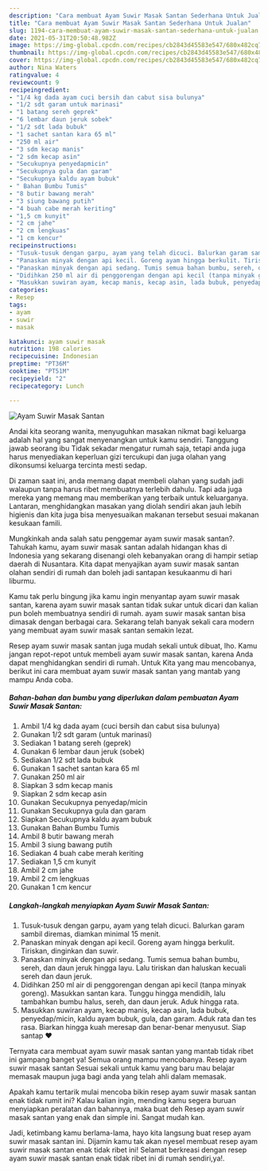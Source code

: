 ```yaml
---
description: "Cara membuat Ayam Suwir Masak Santan Sederhana Untuk Jualan"
title: "Cara membuat Ayam Suwir Masak Santan Sederhana Untuk Jualan"
slug: 1194-cara-membuat-ayam-suwir-masak-santan-sederhana-untuk-jualan
date: 2021-05-31T20:50:48.982Z
image: https://img-global.cpcdn.com/recipes/cb2843d45583e547/680x482cq70/ayam-suwir-masak-santan-foto-resep-utama.jpg
thumbnail: https://img-global.cpcdn.com/recipes/cb2843d45583e547/680x482cq70/ayam-suwir-masak-santan-foto-resep-utama.jpg
cover: https://img-global.cpcdn.com/recipes/cb2843d45583e547/680x482cq70/ayam-suwir-masak-santan-foto-resep-utama.jpg
author: Nina Waters
ratingvalue: 4
reviewcount: 9
recipeingredient:
- "1/4 kg dada ayam cuci bersih dan cabut sisa bulunya"
- "1/2 sdt garam untuk marinasi"
- "1 batang sereh geprek"
- "6 lembar daun jeruk sobek"
- "1/2 sdt lada bubuk"
- "1 sachet santan kara 65 ml"
- "250 ml air"
- "3 sdm kecap manis"
- "2 sdm kecap asin"
- "Secukupnya penyedapmicin"
- "Secukupnya gula dan garam"
- "Secukupnya kaldu ayam bubuk"
- " Bahan Bumbu Tumis"
- "8 butir bawang merah"
- "3 siung bawang putih"
- "4 buah cabe merah keriting"
- "1,5 cm kunyit"
- "2 cm jahe"
- "2 cm lengkuas"
- "1 cm kencur"
recipeinstructions:
- "Tusuk-tusuk dengan garpu, ayam yang telah dicuci. Balurkan garam sambil diremas, diamkan minimal 15 menit."
- "Panaskan minyak dengan api kecil. Goreng ayam hingga berkulit. Tiriskan, dinginkan dan suwir."
- "Panaskan minyak dengan api sedang. Tumis semua bahan bumbu, sereh, dan daun jeruk hingga layu. Lalu tiriskan dan haluskan kecuali sereh dan daun jeruk."
- "Didihkan 250 ml air di penggorengan dengan api kecil (tanpa minyak goreng). Masukkan santan kara. Tunggu hingga mendidih, lalu tambahkan bumbu halus, sereh, dan daun jeruk. Aduk hingga rata."
- "Masukkan suwiran ayam, kecap manis, kecap asin, lada bubuk, penyedap/micin, kaldu ayam bubuk, gula, dan garam. Aduk rata dan tes rasa. Biarkan hingga kuah meresap dan benar-benar menyusut. Siap santap ❤"
categories:
- Resep
tags:
- ayam
- suwir
- masak

katakunci: ayam suwir masak 
nutrition: 198 calories
recipecuisine: Indonesian
preptime: "PT36M"
cooktime: "PT51M"
recipeyield: "2"
recipecategory: Lunch

---
```



![Ayam Suwir Masak Santan](https://img-global.cpcdn.com/recipes/cb2843d45583e547/680x482cq70/ayam-suwir-masak-santan-foto-resep-utama.jpg)

Andai kita seorang wanita, menyuguhkan masakan nikmat bagi keluarga adalah hal yang sangat menyenangkan untuk kamu sendiri. Tanggung jawab seorang ibu Tidak sekadar mengatur rumah saja, tetapi anda juga harus menyediakan keperluan gizi tercukupi dan juga olahan yang dikonsumsi keluarga tercinta mesti sedap.

Di zaman  saat ini, anda memang dapat membeli olahan yang sudah jadi walaupun tanpa harus ribet membuatnya terlebih dahulu. Tapi ada juga mereka yang memang mau memberikan yang terbaik untuk keluarganya. Lantaran, menghidangkan masakan yang diolah sendiri akan jauh lebih higienis dan kita juga bisa menyesuaikan makanan tersebut sesuai makanan kesukaan famili. 



Mungkinkah anda salah satu penggemar ayam suwir masak santan?. Tahukah kamu, ayam suwir masak santan adalah hidangan khas di Indonesia yang sekarang disenangi oleh kebanyakan orang di hampir setiap daerah di Nusantara. Kita dapat menyajikan ayam suwir masak santan olahan sendiri di rumah dan boleh jadi santapan kesukaanmu di hari liburmu.

Kamu tak perlu bingung jika kamu ingin menyantap ayam suwir masak santan, karena ayam suwir masak santan tidak sukar untuk dicari dan kalian pun boleh membuatnya sendiri di rumah. ayam suwir masak santan bisa dimasak dengan berbagai cara. Sekarang telah banyak sekali cara modern yang membuat ayam suwir masak santan semakin lezat.

Resep ayam suwir masak santan juga mudah sekali untuk dibuat, lho. Kamu jangan repot-repot untuk membeli ayam suwir masak santan, karena Anda dapat menghidangkan sendiri di rumah. Untuk Kita yang mau mencobanya, berikut ini cara membuat ayam suwir masak santan yang mantab yang mampu Anda coba.

<!--inarticleads1-->

##### Bahan-bahan dan bumbu yang diperlukan dalam pembuatan Ayam Suwir Masak Santan:

1. Ambil 1/4 kg dada ayam (cuci bersih dan cabut sisa bulunya)
1. Gunakan 1/2 sdt garam (untuk marinasi)
1. Sediakan 1 batang sereh (geprek)
1. Gunakan 6 lembar daun jeruk (sobek)
1. Sediakan 1/2 sdt lada bubuk
1. Gunakan 1 sachet santan kara 65 ml
1. Gunakan 250 ml air
1. Siapkan 3 sdm kecap manis
1. Siapkan 2 sdm kecap asin
1. Gunakan Secukupnya penyedap/micin
1. Gunakan Secukupnya gula dan garam
1. Siapkan Secukupnya kaldu ayam bubuk
1. Gunakan  Bahan Bumbu Tumis
1. Ambil 8 butir bawang merah
1. Ambil 3 siung bawang putih
1. Sediakan 4 buah cabe merah keriting
1. Sediakan 1,5 cm kunyit
1. Ambil 2 cm jahe
1. Ambil 2 cm lengkuas
1. Gunakan 1 cm kencur




<!--inarticleads2-->

##### Langkah-langkah menyiapkan Ayam Suwir Masak Santan:

1. Tusuk-tusuk dengan garpu, ayam yang telah dicuci. Balurkan garam sambil diremas, diamkan minimal 15 menit.
1. Panaskan minyak dengan api kecil. Goreng ayam hingga berkulit. Tiriskan, dinginkan dan suwir.
1. Panaskan minyak dengan api sedang. Tumis semua bahan bumbu, sereh, dan daun jeruk hingga layu. Lalu tiriskan dan haluskan kecuali sereh dan daun jeruk.
1. Didihkan 250 ml air di penggorengan dengan api kecil (tanpa minyak goreng). Masukkan santan kara. Tunggu hingga mendidih, lalu tambahkan bumbu halus, sereh, dan daun jeruk. Aduk hingga rata.
1. Masukkan suwiran ayam, kecap manis, kecap asin, lada bubuk, penyedap/micin, kaldu ayam bubuk, gula, dan garam. Aduk rata dan tes rasa. Biarkan hingga kuah meresap dan benar-benar menyusut. Siap santap ❤




Ternyata cara membuat ayam suwir masak santan yang mantab tidak ribet ini gampang banget ya! Semua orang mampu mencobanya. Resep ayam suwir masak santan Sesuai sekali untuk kamu yang baru mau belajar memasak maupun juga bagi anda yang telah ahli dalam memasak.

Apakah kamu tertarik mulai mencoba bikin resep ayam suwir masak santan enak tidak rumit ini? Kalau kalian ingin, mending kamu segera buruan menyiapkan peralatan dan bahannya, maka buat deh Resep ayam suwir masak santan yang enak dan simple ini. Sangat mudah kan. 

Jadi, ketimbang kamu berlama-lama, hayo kita langsung buat resep ayam suwir masak santan ini. Dijamin kamu tak akan nyesel membuat resep ayam suwir masak santan enak tidak ribet ini! Selamat berkreasi dengan resep ayam suwir masak santan enak tidak ribet ini di rumah sendiri,ya!.

